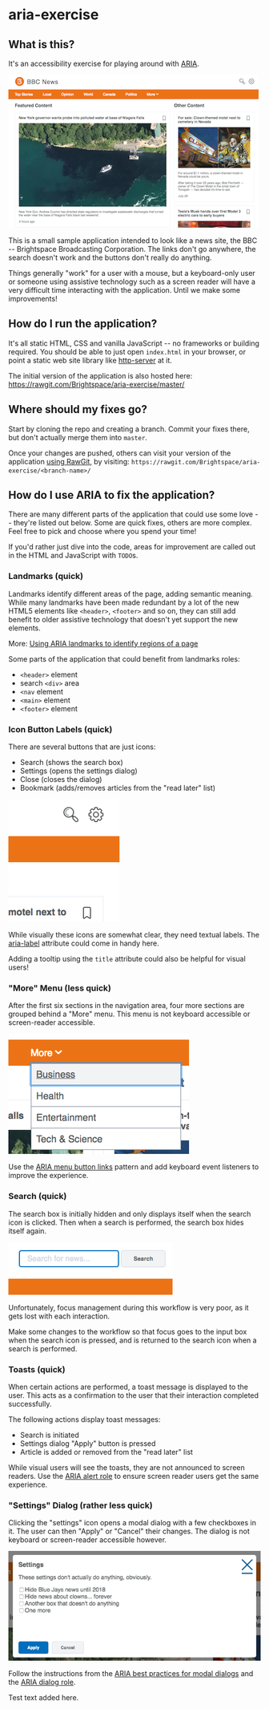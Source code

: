# aria-exercise

## What is this?

It's an accessibility exercise for playing around with [ARIA](https://www.w3.org/TR/wai-aria/).

![screenshot of the application](/screenshots/overview.png?raw=true)

This is a small sample application intended to look like a news site, the BBC -- Brightspace Broadcasting Corporation. The links don't go anywhere, the search doesn't work and the buttons don't really do anything.

Things generally "work" for a user with a mouse, but a keyboard-only user or someone using assistive technology such as a screen reader will have a very difficult time interacting with the application. Until we make some improvements!

## How do I run the application?

It's all static HTML, CSS and vanilla JavaScript -- no frameworks or building required. You should be able to just open `index.html` in your browser, or point a static web site library like [http-server](https://www.npmjs.com/package/http-server) at it.

The initial version of the application is also hosted here:
https://rawgit.com/Brightspace/aria-exercise/master/

## Where should my fixes go?

Start by cloning the repo and creating a branch. Commit your fixes there, but don't actually merge them into `master`.

Once your changes are pushed, others can visit your version of the application [using RawGit](https://rawgit.com/), by visiting:
`https://rawgit.com/Brightspace/aria-exercise/<branch-name>/`

## How do I use ARIA to fix the application?

There are many different parts of the application that could use some love -- they're listed out below. Some are quick fixes, others are more complex. Feel free to pick and choose where you spend your time!

If you'd rather just dive into the code, areas for improvement are called out in the HTML and JavaScript with `TODO`s.

### Landmarks (quick)

Landmarks identify different areas of the page, adding semantic meaning. While many landmarks have been made redundant by a lot of the new HTML5 elements like `<header>`, `<footer>` and so on, they can still add benefit to older assistive technology that doesn't yet support the new elements.

More: [Using ARIA landmarks to identify regions of a page](https://www.w3.org/WAI/GL/wiki/Using_ARIA_landmarks_to_identify_regions_of_a_page)

Some parts of the application that could benefit from landmarks roles:
* `<header>` element
* search `<div>` area
* `<nav` element
* `<main>` element
* `<footer>` element

### Icon Button Labels (quick)

There are several buttons that are just icons:
* Search (shows the search box)
* Settings (opens the settings dialog)
* Close (closes the dialog)
* Bookmark (adds/removes articles from the "read later" list)

![screenshot of icon buttons](/screenshots/icon-button-labels.png?raw=true)

While visually these icons are somewhat clear, they need textual labels. The [aria-label](https://developer.mozilla.org/en-US/docs/Web/Accessibility/ARIA/ARIA_Techniques/Using_the_aria-label_attribute) attribute could come in handy here.

Adding a tooltip using the `title` attribute could also be helpful for visual users!

### "More" Menu (less quick)

After the first six sections in the navigation area, four more sections are grouped behind a "More" menu. This menu is not keyboard accessible or screen-reader accessible.

![screenshot of more menu](/screenshots/more-menu.png?raw=true)

Use the [ARIA menu button links](https://www.w3.org/TR/wai-aria-practices/examples/menu-button/menu-button-links.html) pattern and add keyboard event listeners to improve the experience.

### Search (quick)

The search box is initially hidden and only displays itself when the search icon is clicked. Then when a search is performed, the search box hides itself again.

![screenshot of search](/screenshots/search.png?raw=true)

Unfortunately, focus management during this workflow is very poor, as it gets lost with each interaction.

Make some changes to the workflow so that focus goes to the input box when the search icon is pressed, and is returned to the search icon when a search is performed.

### Toasts (quick)

When certain actions are performed, a toast message is displayed to the user. This acts as a confirmation to the user that their interaction completed successfully.

The following actions display toast messages:
* Search is initiated
* Settings dialog "Apply" button is pressed
* Article is added or removed from the "read later" list

While visual users will see the toasts, they are not announced to screen readers. Use the [ARIA alert role](https://www.w3.org/TR/wai-aria-practices/#alert) to ensure screen reader users get the same experience.

### "Settings" Dialog (rather less quick)

Clicking the "settings" icon opens a modal dialog with a few checkboxes in it. The user can then "Apply" or "Cancel" their changes. The dialog is not keyboard or screen-reader accessible however.

![screenshot of settings dialog](/screenshots/dialog.png?raw=true)

Follow the instructions from the [ARIA best practices for modal dialogs](https://www.w3.org/TR/wai-aria-practices/examples/dialog-modal/dialog.html) and the [ARIA dialog role](https://www.w3.org/TR/wai-aria-practices/#dialog_modal).

Test text added here.